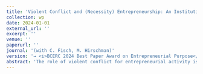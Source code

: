 ```yaml
---
title: 'Violent Conflict and (Necessity) Entrepreneurship: An Institutional and Socio-Cognitive Perspective'
collection: wp
date: 2024-01-01
external_url: ''
excerpt: ''
venue: ''
paperurl: ''
journal: '(with C. Fisch, M. Hirschman)'
version: '→ <i>BCERC 2024 Best Paper Award on Entrepreneurial Purpose</i>'
abstract: 'The role of violent conflict for entrepreneurial activity is relatively underexplored and controversial in the entrepreneurship literature. Drawing on institutional theory, a country’s level of conflict should reduce individuals’ propensities to engage in entrepreneurship and shift the relative share of activity from opportunity to necessity entrepreneurship. We confirm these predictions in a multilevel analysis of a longitudinal sample of 1.2 million individuals from 86 countries over the 2009–2017 period, whilst addressing endogeneity concerns associated with entrepreneurial selection. Our results draw a more nuanced picture of war’s entrepreneurial ramifications by unveiling heterogeneous treatment effects for opportunity and necessity entrepreneurship.  Importantly, although violent conflict comes as an exogenous shock to individual entrepreneurs, individual entrepreneurs’ socio-cognitive traits determine their sensitivity to the institutional shock, with individuals’ perceived entrepreneurial network positions, entrepreneurial skills, and fear of failure emerging as strong moderatoring forces.'
---
```

